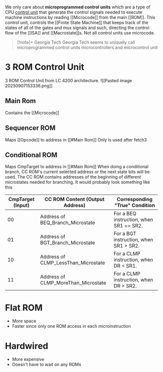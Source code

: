 We only care about **microprogrammed control units** which are a type of CPU [control unit](https://en.wikipedia.org/wiki/Control_unit) that generate the control signals needed to execute machine instructions by reading [[Microcode]] from the main [[ROM]]. This control unit, controls the [[Finite State Machine]] that keeps track of the states of all of the gates and mux signals and such, directing the control flow of the [[ISA]] and [[Macrostate]]s. Not all control units use microcode.

> [!note]+ Georgia Tech
> Georgia Tech seems to uniquely call microprogrammed control units microcontrollers and microcontrol unit

# 3 ROM Control Unit
3 ROM Control Unit from LC 4200 architecture.
![[Pasted image 20250907153336.png]]
## Main Rom
Contains the [[Microcode]]
## Sequencer ROM
Maps [[Opcode]] to address in [[#Main Rom]]
Only is used after fetch3
## Conditional ROM
Maps CmpTarget to address in [[#Main Rom]]
When doing a conditional branch, CC ROM's current selected address or the next state bits will be used.
The CC ROM contains addresses of the beginning of different microstates needed for branching.
It would probably look something like this

| CmpTarget (Input) | CC ROM Content (Output Address)     | Corresponding "True" Condition          |
| ----------------- | ----------------------------------- | --------------------------------------- |
| 00                | Address of BEQ_Branch_Microstate    | For a BEQ instruction, when SR1 == SR2. |
| 01                | Address of BGT_Branch_Microstate    | For a BGT instruction, when SR1 > SR2.  |
| 10                | Address of CLMP_LessThan_Microstate | For a CLMP instruction, when DR < SR1.  |
| 11                | Address of CLMP_MoreThan_Microstate | For a CLMP instruction, when DR > SR2.  |

# Flat ROM
* More space
* Faster since only one ROM access in each microinstruction

# Hardwired
* More expensive
* Doesn't have to wait on any ROMs